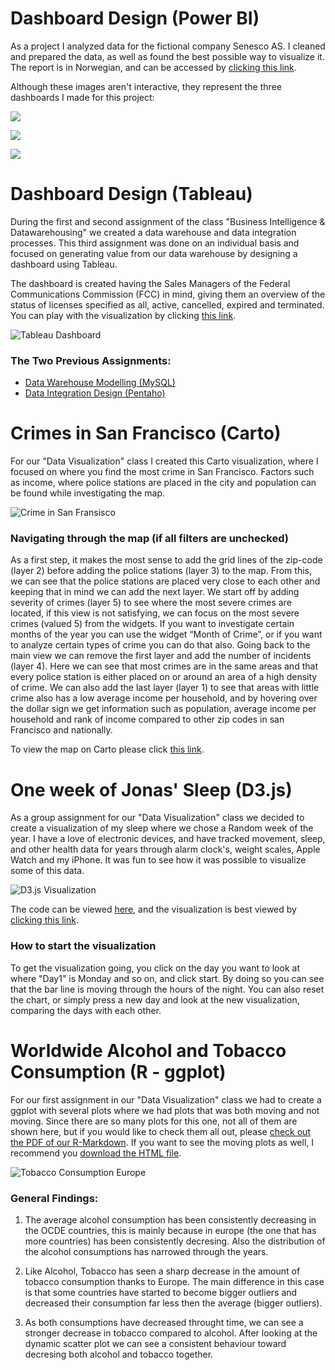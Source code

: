 # Dashboard Design (Power BI)
As a project I analyzed data for the fictional company Senesco AS. I cleaned and prepared the data, as well as found the best possible way to visualize it. The report is in Norwegian, and can be accessed by [clicking this link](https://github.com/Jonashellevang/IE_MBD_2020/blob/master/Data%20Visualization%20(Tableau%2CPowerBI%2CR%2CCarto%2CD3.js)/Dashboard%20Design%20(Power%20BI)/Senesco%20Case.pdf).

Although these images aren't interactive, they represent the three dashboards I made for this project:

![](https://github.com/Jonashellevang/IE_MBD_2020/blob/master/Data%20Visualization%20(Tableau,PowerBI,R,Carto,D3.js)/Dashboard%20Design%20(Power%20BI)/Dashboard%201.png)

![](https://github.com/Jonashellevang/IE_MBD_2020/blob/master/Data%20Visualization%20(Tableau,PowerBI,R,Carto,D3.js)/Dashboard%20Design%20(Power%20BI)/Dashboard%203.png)

![](https://github.com/Jonashellevang/IE_MBD_2020/blob/master/Data%20Visualization%20(Tableau,PowerBI,R,Carto,D3.js)/Dashboard%20Design%20(Power%20BI)/Dashboard%202.png)

# Dashboard Design (Tableau)
During the first and second assignment of the class "Business Intelligence & Datawarehousing" we created a data warehouse and data integration processes. This third assignment was done on an individual basis and focused on generating value from our data warehouse by designing a dashboard using Tableau.

The dashboard is created having the Sales Managers of the Federal Communications Commission (FCC) in mind, giving them an overview of the status of licenses specified as all, active, cancelled, expired and terminated. You can play with the visualization by clicking [this link](https://public.tableau.com/profile/jonas.hellevang#!/vizhome/FederalCommunicationsCommissionCustomersandAntennas/Dashboard).

![Tableau Dashboard](https://github.com/Jonashellevang/IE_MBD_2020/blob/master/Data%20Visualization%20(Tableau,PowerBI,R,Carto,D3.js)/Dashboard%20Design%20(Tableau)/Dashboard.png)

### The Two Previous Assignments:
* [Data Warehouse Modelling (MySQL)](https://github.com/Jonashellevang/IE_MBD_2020/tree/master/Data%20Warehouse%20Modelling%20(MySQL))
* [Data Integration Design (Pentaho)](https://github.com/Jonashellevang/IE_MBD_2020/tree/master/Data%20Integration%20Design%20(Pentaho))

# Crimes in San Francisco (Carto)
For our "Data Visualization" class I created this Carto visualization, where I focused on where you find the most crime in San Francisco. Factors such as income, where police stations are placed in the city and population can be found while investigating the map.

![Crime in San Fransisco](Carto.png)

### Navigating through the map (if all filters are unchecked)
As a first step, it makes the most sense to add the grid lines of the zip-code (layer 2) before adding the police stations (layer 3) to the map. From this, we can see that the police stations are placed very close to each other and keeping that in mind we can add the next layer. We start off by adding severity of crimes (layer 5) to see where the most severe crimes are located, if this view is not satisfying, we can focus on the most severe crimes (valued 5)
from the widgets. If you want to investigate certain months of the year you can use the widget “Month of Crime”, or if you want to analyze certain types of crime you can do that also. Going back to the main view we can remove the first layer and add the number of incidents (layer 4). Here we can see that most crimes are in the same areas and that every police station is either placed on or around an area of a high density of crime. We can also add the last layer (layer 1) to see that areas with little crime also has a low average income per household, and by hovering over the dollar sign we get information such as population, average income per household and rank of income compared to other zip codes in san Francisco and nationally.

To view the map on Carto please click [this link](https://jonashellevang.carto.com/builder/254d481d-e282-47d8-90cb-10e64c8e259a/embed).

# One week of Jonas' Sleep (D3.js)
As a group assignment for our "Data Visualization" class we decided to create a visualization of my sleep where we chose a Random week of the year. I have a love of electronic devices, and have tracked movement, sleep, and other health data for years through alarm clock's, weight scales, Apple Watch and my iPhone. It was fun to see how it was possible to visualize some of this data.

![D3.js Visualization](D3.png)

The code can be viewed [here](http://bl.ocks.org/Jonashellevang/03ec4d5e4593a451445e8726076dbe61), and the visualization is best viewed by [clicking this link](http://bl.ocks.org/Jonashellevang/raw/03ec4d5e4593a451445e8726076dbe61/).

### How to start the visualization
To get the visualization going, you click on the day you want to look at where "Day1" is Monday and so on, and click start. By doing so you can see that the bar line is moving through the hours of the night. You can also reset the chart, or simply press a new day and look at the new visualization, comparing the days with each other.

# Worldwide Alcohol and Tobacco Consumption (R - ggplot)
For our first assignment in our "Data Visualization" class we had to create a ggplot with several plots where we had plots that was both moving and not moving. Since there are so many plots for this one, not all of them are shown here, but if you would like to check them all out, please [check out the PDF of our R-Markdown](https://github.com/Jonashellevang/IE_MBD_2020/blob/master/Data%20Visualization%20(Tableau,PowerBI,R,Carto,D3.js)/R%20-%20ggplot/Worldwide%20Alcohol%20and%20Tobacco%20Consumption.pdf). If you want to see the moving plots as well, I recommend you [download the HTML file](https://github.com/Jonashellevang/IE_MBD_2020/blob/master/Data%20Visualization%20(Tableau,PowerBI,R,Carto,D3.js)/R%20-%20ggplot/Worldwide%20Alcohol%20and%20Tobacco%20Consumption.html).

![Tobacco Consumption Europe](https://github.com/Jonashellevang/IE_MBD_2020/blob/master/Data%20Visualization%20(Tableau,PowerBI,R,Carto,D3.js)/R%20-%20ggplot/Tobacco%20Consumption%20Europe.png)

### General Findings:

1. The average alcohol consumption has been consistently decreasing in the OCDE countries, this is mainly because in europe (the one that has more countries) has been consistently decresing. Also the distribution of the alcohol consumptions has narrowed through the years.


2. Like Alcohol, Tobacco has seen a sharp decrease in the amount of tobacco consumption thanks to Europe. The main difference in this case is that some countries have started to become bigger outliers and decreased their consumption far less then the average (bigger outliers).


3. As both consumptions have decreased throught time, we can see a stronger decrease in tobacco compared to alcohol. After looking at the dynamic scatter plot we can see a consistent behaviour toward decresing both alcohol and tobacco together.
